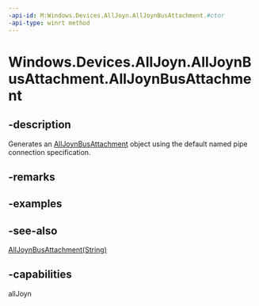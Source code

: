 ----api-id: M:Windows.Devices.AllJoyn.AllJoynBusAttachment.#ctor
-api-type: winrt method
---<!-- Method syntaxpublic AllJoynBusAttachment()--># Windows.Devices.AllJoyn.AllJoynBusAttachment.AllJoynBusAttachment## -descriptionGenerates an [AllJoynBusAttachment](alljoynbusattachment.md) object using the default named pipe connection specification.## -remarks## -examples## -see-also[AllJoynBusAttachment(String)](alljoynbusattachment_alljoynbusattachment_290278668.md)## -capabilitiesallJoyn